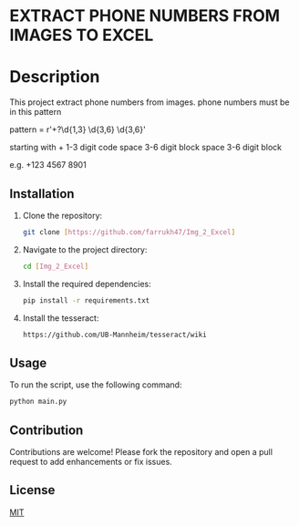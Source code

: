 # EXTRACT PHONE NUMBERS FROM IMAGES TO EXCEL

# Description

This project extract phone numbers from images. phone numbers must be in this pattern

pattern = r'\+?\d{1,3} \d{3,6} \d{3,6}'

starting with +
1-3 digit code
space
3-6 digit block
space
3-6 digit block

e.g.
+123 4567 8901

## Installation

1. Clone the repository:

   ```bash
   git clone [https://github.com/farrukh47/Img_2_Excel]
   ```
2. Navigate to the project directory:

   ```bash
   cd [Img_2_Excel]
   ```
3. Install the required dependencies:

   ```bash
   pip install -r requirements.txt
   ```
4. Install the tesseract:

   ```bash
   https://github.com/UB-Mannheim/tesseract/wiki
   ```
   

## Usage

To run the script, use the following command:

```bash
python main.py
```

## Contribution

Contributions are welcome! Please fork the repository and open a pull request to add enhancements or fix issues.

## License

[MIT](LICENSE)
